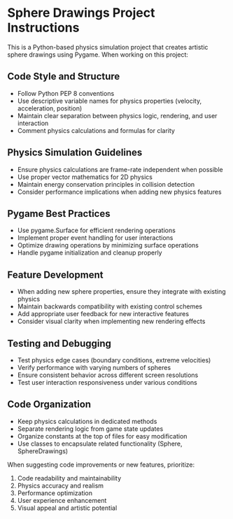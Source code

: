 <!-- Use this file to provide workspace-specific custom instructions to Copilot. For more details, visit https://code.visualstudio.com/docs/copilot/copilot-customization#_use-a-githubcopilotinstructionsmd-file -->

# Sphere Drawings Project Instructions

This is a Python-based physics simulation project that creates artistic sphere drawings using Pygame. When working on this project:

## Code Style and Structure
- Follow Python PEP 8 conventions
- Use descriptive variable names for physics properties (velocity, acceleration, position)
- Maintain clear separation between physics logic, rendering, and user interaction
- Comment physics calculations and formulas for clarity

## Physics Simulation Guidelines
- Ensure physics calculations are frame-rate independent when possible
- Use proper vector mathematics for 2D physics
- Maintain energy conservation principles in collision detection
- Consider performance implications when adding new physics features

## Pygame Best Practices
- Use pygame.Surface for efficient rendering operations
- Implement proper event handling for user interactions
- Optimize drawing operations by minimizing surface operations
- Handle pygame initialization and cleanup properly

## Feature Development
- When adding new sphere properties, ensure they integrate with existing physics
- Maintain backwards compatibility with existing control schemes
- Add appropriate user feedback for new interactive features
- Consider visual clarity when implementing new rendering effects

## Testing and Debugging
- Test physics edge cases (boundary conditions, extreme velocities)
- Verify performance with varying numbers of spheres
- Ensure consistent behavior across different screen resolutions
- Test user interaction responsiveness under various conditions

## Code Organization
- Keep physics calculations in dedicated methods
- Separate rendering logic from game state updates
- Organize constants at the top of files for easy modification
- Use classes to encapsulate related functionality (Sphere, SphereDrawings)

When suggesting code improvements or new features, prioritize:
1. Code readability and maintainability
2. Physics accuracy and realism
3. Performance optimization
4. User experience enhancement
5. Visual appeal and artistic potential
